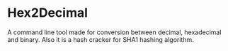 # Hex2Decimal
A command line tool made for conversion between decimal, hexadecimal and binary. Also it is a hash cracker for SHA1 hashing algorithm.
